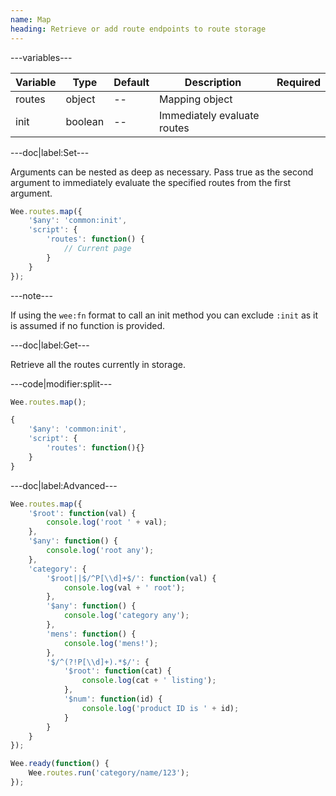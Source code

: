 ```yaml
---
name: Map
heading: Retrieve or add route endpoints to route storage
---
```


---variables---

| Variable | Type| Default | Description| Required |
| -- | -- | -- | -- | -- |
| routes | object| -- | Mapping object ||
| init | boolean | -- | Immediately evaluate routes ||

---doc|label:Set---

Arguments can be nested as deep as necessary. Pass true as the second argument to immediately evaluate the specified routes from the first argument.

```javascript
Wee.routes.map({
	'$any': 'common:init',
	'script': {
		'routes': function() {
			// Current page
		}
	}
});
```

---note---

If using the <code>wee:fn</code> format to call an init method you can exclude <code>:init</code> as it is assumed if no function is provided.

---doc|label:Get---

Retrieve all the routes currently in storage.

---code|modifier:split---

```javascript
Wee.routes.map();
```

```javascript
{
	'$any': 'common:init',
	'script': {
		'routes': function(){}
	}
}
```

---doc|label:Advanced---

```javascript
Wee.routes.map({
	'$root': function(val) {
		console.log('root ' + val);
	},
	'$any': function() {
		console.log('root any');
	},
	'category': {
		'$root||$/^P[\\d]+$/': function(val) {
			console.log(val + ' root');
		},
		'$any': function() {
			console.log('category any');
		},
		'mens': function() {
			console.log('mens!');
		},
		'$/^(?!P[\\d]+).*$/': {
			'$root': function(cat) {
				console.log(cat + ' listing');
			},
			'$num': function(id) {
				console.log('product ID is ' + id);
			}
		}
	}
});

Wee.ready(function() {
	Wee.routes.run('category/name/123');
});
```